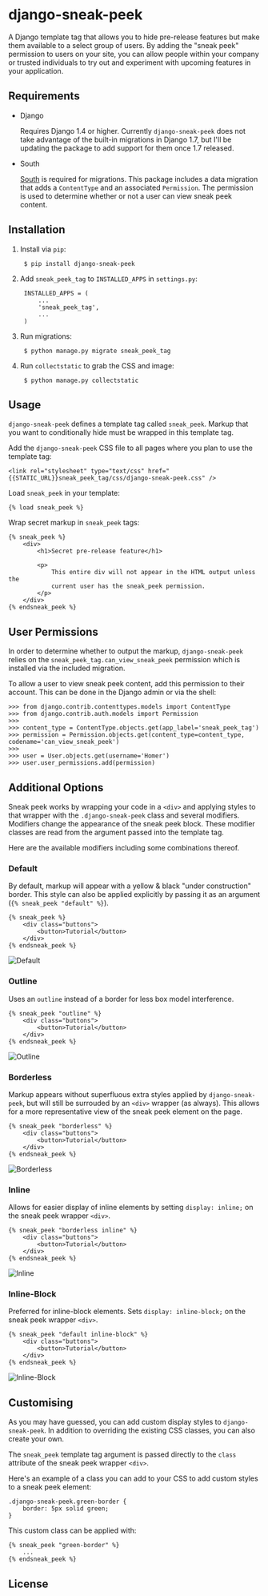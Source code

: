 django-sneak-peek
=================

A Django template tag that allows you to hide pre-release features but make them available to a select group of users. By adding the "sneak peek" permission to users on your site, you can allow people within your company or trusted individuals to try out and experiment with upcoming features in your application.


## Requirements
* Django

	Requires Django 1.4 or higher. Currently `django-sneak-peek` does not take advantage of the built-in migrations in Django 1.7, but I'll be updating the package to add support for them once 1.7 released.

* South

	[South](https://pypi.python.org/pypi/South/0.8.4) is required for migrations. This package includes a data migration that adds a `ContentType` and an associated `Permission`. The permission is used to determine whether or not a user can view sneak peek content.


## Installation
1. Install via `pip`:

		$ pip install django-sneak-peek

2. Add `sneak_peek_tag` to `INSTALLED_APPS` in `settings.py`:

		INSTALLED_APPS = (
		    ...
		    'sneak_peek_tag',
		    ...
		)

3. Run migrations:

		$ python manage.py migrate sneak_peek_tag

4. Run `collectstatic` to grab the CSS and image:

		$ python manage.py collectstatic


## Usage
`django-sneak-peek` defines a template tag called `sneak_peek`. Markup that you want to conditionally hide must be wrapped in this template tag.

Add the `django-sneak-peek` CSS file to all pages where you plan to use the template tag:

	<link rel="stylesheet" type="text/css" href="{{STATIC_URL}}sneak_peek_tag/css/django-sneak-peek.css" />

Load `sneak_peek` in your template:

	{% load sneak_peek %}

Wrap secret markup in `sneak_peek` tags:

	{% sneak_peek %}
	    <div>
	        <h1>Secret pre-release feature</h1>
	        
	        <p>
	            This entire div will not appear in the HTML output unless the 
	            current user has the sneak_peek permission.
	        </p>
	    </div>
	{% endsneak_peek %}


## User Permissions
In order to determine whether to output the markup, `django-sneak-peek` relies on the `sneak_peek_tag.can_view_sneak_peek` permission which is installed via the included migration.

To allow a user to view sneak peek content, add this permission to their account. This can be done in the Django admin or via the shell:

	>>> from django.contrib.contenttypes.models import ContentType
	>>> from django.contrib.auth.models import Permission
	>>> 
	>>> content_type = ContentType.objects.get(app_label='sneak_peek_tag')
	>>> permission = Permission.objects.get(content_type=content_type, codename='can_view_sneak_peek')
	>>> 
	>>> user = User.objects.get(username='Homer')
	>>> user.user_permissions.add(permission)


## Additional Options
Sneak peek works by wrapping your code in a `<div>` and applying styles to that wrapper with the `.django-sneak-peek` class and several modifiers. Modifiers change the appearance of the sneak peek block. These modifier classes are read from the argument passed into the template tag.

Here are the available modifiers including some combinations thereof.

### Default
By default, markup will appear with a yellow & black "under construction" border. This style can also be applied explicitly by passing it as an argument (`{% sneak_peek "default" %}`).

	{% sneak_peek %}
	    <div class="buttons">
	        <button>Tutorial</button>
	    </div>
	{% endsneak_peek %}

![Default](./docs/screenshots/default.png)

### Outline
Uses an `outline` instead of a border for less box model interference.

	{% sneak_peek "outline" %}
	    <div class="buttons">
	        <button>Tutorial</button>
	    </div>
	{% endsneak_peek %}

![Outline](./docs/screenshots/outline.png)

### Borderless
Markup appears without superfluous extra styles applied by `django-sneak-peek`, but will still be surrouded by an `<div>` wrapper (as always). This allows for a more representative view of the sneak peek element on the page.

	{% sneak_peek "borderless" %}
	    <div class="buttons">
	        <button>Tutorial</button>
	    </div>
	{% endsneak_peek %}

![Borderless](./docs/screenshots/borderless.png)

### Inline
Allows for easier display of inline elements by setting `display: inline;` on the sneak peek wrapper `<div>`.

	{% sneak_peek "borderless inline" %}
	    <div class="buttons">
	        <button>Tutorial</button>
	    </div>
	{% endsneak_peek %}

![Inline](./docs/screenshots/inline.png)

### Inline-Block
Preferred for inline-block elements. Sets `display: inline-block;` on the sneak peek wrapper `<div>`.

	{% sneak_peek "default inline-block" %}
	    <div class="buttons">
	        <button>Tutorial</button>
	    </div>
	{% endsneak_peek %}

![Inline-Block](./docs/screenshots/inline-block.png)


## Customising
As you may have guessed, you can add custom display styles to `django-sneak-peek`. In addition to overriding the existing CSS classes, you can also create your own.

The `sneak_peek` template tag argument is passed directly to the `class` attribute of the sneak peek wrapper `<div>`.

Here's an example of a class you can add to your CSS to add custom styles to a sneak peek element:

	.django-sneak-peek.green-border {
	    border: 5px solid green;
	}

This custom class can be applied with:

	{% sneak_peek "green-border" %}
	    ...
	{% endsneak_peek %}


## License
